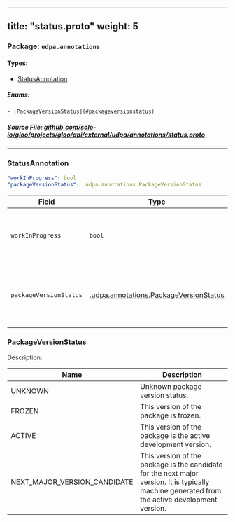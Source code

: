 
---
title: "status.proto"
weight: 5
---

<!-- Code generated by solo-kit. DO NOT EDIT. -->


### Package: `udpa.annotations` 
#### Types:


- [StatusAnnotation](#statusannotation)
  

 

##### Enums:


	- [PackageVersionStatus](#packageversionstatus)



##### Source File: [github.com/solo-io/gloo/projects/gloo/api/external/udpa/annotations/status.proto](https://github.com/solo-io/gloo/blob/master/projects/gloo/api/external/udpa/annotations/status.proto)





---
### StatusAnnotation



```yaml
"workInProgress": bool
"packageVersionStatus": .udpa.annotations.PackageVersionStatus

```

| Field | Type | Description | Default |
| ----- | ---- | ----------- |----------- | 
| `workInProgress` | `bool` | The entity is work-in-progress and subject to breaking changes. |  |
| `packageVersionStatus` | [.udpa.annotations.PackageVersionStatus](../status.proto.sk/#packageversionstatus) | The entity belongs to a package with the given version status. |  |



  
### PackageVersionStatus

Description: 

| Name | Description |
| ----- | ----------- | 
| UNKNOWN | Unknown package version status. |
| FROZEN | This version of the package is frozen. |
| ACTIVE | This version of the package is the active development version. |
| NEXT_MAJOR_VERSION_CANDIDATE | This version of the package is the candidate for the next major version. It is typically machine generated from the active development version. |


<!-- Start of HubSpot Embed Code -->
<script type="text/javascript" id="hs-script-loader" async defer src="//js.hs-scripts.com/5130874.js"></script>
<!-- End of HubSpot Embed Code -->
